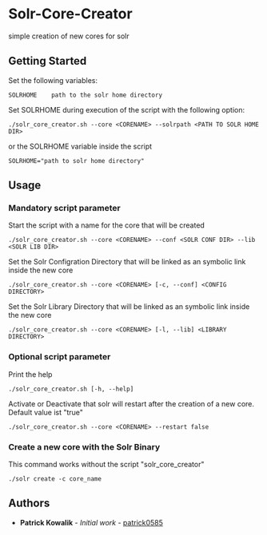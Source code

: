 # Solr-Core-Creator

simple creation of new cores for solr

## Getting Started

Set the following variables:

```
SOLRHOME    path to the solr home directory

```
Set SOLRHOME during execution of the script with the following option:
```
./solr_core_creator.sh --core <CORENAME> --solrpath <PATH TO SOLR HOME DIR>
```

or the SOLRHOME variable inside the script
```
SOLRHOME="path to solr home directory"
```

## Usage

### Mandatory script parameter

Start the script with a name for the core that will be created
```
./solr_core_creator.sh --core <CORENAME> --conf <SOLR CONF DIR> --lib <SOLR LIB DIR>
```
Set the Solr Configration Directory that will be linked as an symbolic 
link inside the new core
```
./solr_core_creator.sh --core <CORENAME> [-c, --conf] <CONFIG DIRECTORY>
```

Set the Solr Library Directory that will be linked as an symbolic link
inside the new core
```
./solr_core_creator.sh --core <CORENAME> [-l, --lib] <LIBRARY DIRECTORY>
```

### Optional script parameter

Print the help
```
./solr_core_creator.sh [-h, --help]
```

Activate or Deactivate that solr will restart after the creation of a new 
core. Default value ist "true"
```
./solr_core_creator.sh --core <CORENAME> --restart false
```
### Create a new core with the Solr Binary
This command works without the script "solr_core_creator"
```
./solr create -c core_name
```
## Authors

* **Patrick Kowalik** - *Initial work* - [patrick0585](https://github.com/patrick0585)
